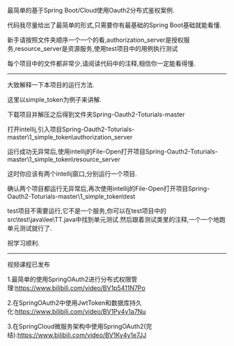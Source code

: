 最简单的基于Spring Boot/Cloud使用Oauth2分布式鉴权案例.

代码我尽量给出了最简单的形式,只需要你有最基础的Spring Boot基础就能看懂.

新手请按照文件夹顺序一个一个的看,authorization_server是授权服务,resource_server是资源服务,使用test项目中的用例执行测试

每个项目中的文件都非常少,请阅读代码中的注释,相信你一定能看得懂.

-------------------------------------------

大致解释一下本项目的运行方法.

这里以simple_token为例子来讲解.

下载项目并解压之后得到文件夹Spring-Oauth2-Toturials-master

打开intellij,引入项目Spring-Oauth2-Toturials-master\1_simple_token\authorization_server

运行成功无异常后,使用intellij的File-Open打开项目Spring-Oauth2-Toturials-master\1_simple_token\resource_server

这时你应该有两个intellij窗口,分别运行一个项目.

确认两个项目都运行无异常后,再次使用intellij的File-Open打开项目Spring-Oauth2-Toturials-master\1_simple_token\test

test项目不需要运行,它不是一个服务,你可以在test项目中的src\test\java\lee\TT.java中找到单元测试.然后跟着测试类里的注释,一个一个地跑单元测试就行了.

祝学习顺利.

-------------------------------------------

视频课程已发布

1.最简单的使用SpringOAuth2进行分布式权限管理:https://www.bilibili.com/video/BV1p5411N7Po

2.在SpringOAuth2中使用JwtToken和数据库持久化:https://www.bilibili.com/video/BV1Py4y1a7Nu

3.在SpringCloud微服务架构中使用SpringOAuth2(完结):https://www.bilibili.com/video/BV1Ky4y1e7JJ
